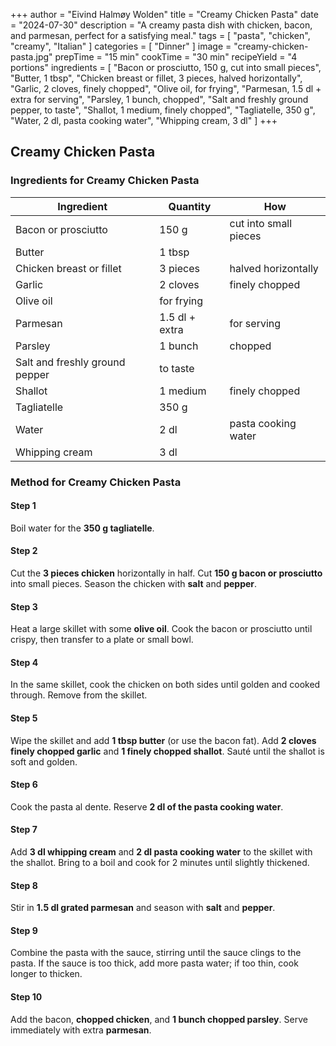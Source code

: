 +++
author = "Eivind Halmøy Wolden"
title = "Creamy Chicken Pasta"
date = "2024-07-30"
description = "A creamy pasta dish with chicken, bacon, and parmesan, perfect for a satisfying meal."
tags = [
    "pasta",
    "chicken",
    "creamy",
    "Italian"
]
categories = [
    "Dinner"
]
image = "creamy-chicken-pasta.jpg"
prepTime = "15 min"
cookTime = "30 min"
recipeYield = "4 portions"
ingredients = [
    "Bacon or prosciutto, 150 g, cut into small pieces",
    "Butter, 1 tbsp",
    "Chicken breast or fillet, 3 pieces, halved horizontally",
    "Garlic, 2 cloves, finely chopped",
    "Olive oil, for frying",
    "Parmesan, 1.5 dl + extra for serving",
    "Parsley, 1 bunch, chopped",
    "Salt and freshly ground pepper, to taste",
    "Shallot, 1 medium, finely chopped",
    "Tagliatelle, 350 g",
    "Water, 2 dl, pasta cooking water",
    "Whipping cream, 3 dl"
]
+++

## Creamy Chicken Pasta

### Ingredients for Creamy Chicken Pasta

Ingredient | Quantity | How
---|---|---
Bacon or prosciutto | 150 g | cut into small pieces
Butter | 1 tbsp | 
Chicken breast or fillet | 3 pieces | halved horizontally
Garlic | 2 cloves | finely chopped
Olive oil | for frying | 
Parmesan | 1.5 dl + extra | for serving
Parsley | 1 bunch | chopped
Salt and freshly ground pepper | to taste | 
Shallot | 1 medium | finely chopped
Tagliatelle | 350 g | 
Water | 2 dl | pasta cooking water
Whipping cream | 3 dl | 

### Method for Creamy Chicken Pasta

#### Step 1
Boil water for the **350 g tagliatelle**.

#### Step 2
Cut the **3 pieces chicken** horizontally in half. Cut **150 g bacon or prosciutto** into small pieces. Season the chicken with **salt** and **pepper**.

#### Step 3
Heat a large skillet with some **olive oil**. Cook the bacon or prosciutto until crispy, then transfer to a plate or small bowl.

#### Step 4
In the same skillet, cook the chicken on both sides until golden and cooked through. Remove from the skillet.

#### Step 5
Wipe the skillet and add **1 tbsp butter** (or use the bacon fat). Add **2 cloves finely chopped garlic** and **1 finely chopped shallot**. Sauté until the shallot is soft and golden.

#### Step 6
Cook the pasta al dente. Reserve **2 dl of the pasta cooking water**.

#### Step 7
Add **3 dl whipping cream** and **2 dl pasta cooking water** to the skillet with the shallot. Bring to a boil and cook for 2 minutes until slightly thickened.

#### Step 8
Stir in **1.5 dl grated parmesan** and season with **salt** and **pepper**.

#### Step 9
Combine the pasta with the sauce, stirring until the sauce clings to the pasta. If the sauce is too thick, add more pasta water; if too thin, cook longer to thicken.

#### Step 10
Add the bacon, **chopped chicken**, and **1 bunch chopped parsley**. Serve immediately with extra **parmesan**.

